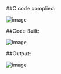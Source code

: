 ##C code complied:

![image](https://user-images.githubusercontent.com/69215958/196338392-66380958-75b1-4972-a331-57a95f6aba72.png)

##Code Built:

![image](https://user-images.githubusercontent.com/69215958/196338358-194a5ad1-ddf8-4a28-bfa7-b2ece48919fc.png)

##Output:

![image](https://user-images.githubusercontent.com/69215958/196338333-68f1fc47-7ddf-4182-8e9e-d2c67c11baf5.png)
